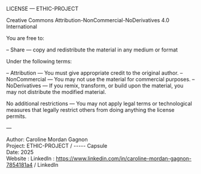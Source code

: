 LICENSE — ETHIC-PROJECT

Creative Commons Attribution-NonCommercial-NoDerivatives 4.0 International

You are free to:

– Share — copy and redistribute the material in any medium or format

Under the following terms:

– Attribution — You must give appropriate credit to the original author.
– NonCommercial — You may not use the material for commercial purposes.
– NoDerivatives — If you remix, transform, or build upon the material, you may not distribute the modified material.

No additional restrictions — You may not apply legal terms or technological measures that legally restrict others from doing anything the license permits.

—

Author: Caroline Mordan Gagnon  
Project: ETHIC-PROJECT / ----- Capsule  
Date: 2025  
Website : 
LinkedIn : https://www.linkedin.com/in/caroline-mordan-gagnon-7854181a4 / LinkedIn
